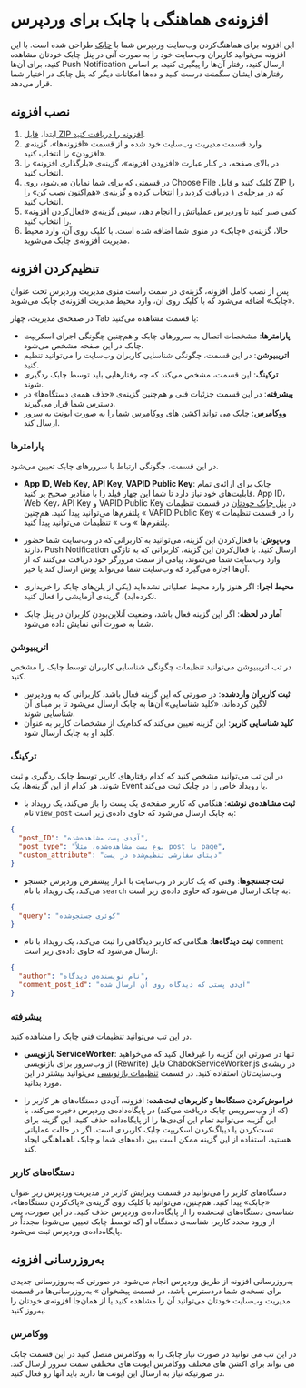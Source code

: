 # افزونه‌ی هماهنگی با چابک برای وردپرس

این افزونه برای هماهنگ‌کردن وب‌سایت وردپرس شما با [چابک](https://chabok.io/) طراحی شده است. با این افزونه می‌توانید کاربران وب‌سایت خود را به صورت آنی در پنل چابک خودتان مشاهده کنید، برای آن‌ها Push Notification ارسال کنید، رفتار آن‌ها را پیگیری کنید، بر اساس رفتارهای ایشان سگمنت درست کنید و ده‌ها امکانات دیگر که پنل چابک در اختیار شما قرار می‌دهد.

## نصب افزونه
1. ابتدا، [فایل ZIP افزونه را دریافت کنید](https://github.com/).
2. وارد قسمت مدیریت وب‌سایت خود شده و از قسمت «افزونه‌ها»، گزینه‌ی «افزودن» را انتخاب کنید.
3. در بالای صفحه، در کنار عبارت «افزودن افزونه»، گزینه‌ی «بارگذاری افزونه» را انتخاب کنید.
4. در قسمتی که برای شما نمایان می‌شود، روی Choose File کلیک کنید و فایل ZIP را که در مرحله‌ی ۱ دریافت کردید را انتخاب کرده و گزینه‌ی «هم‌اکنون نصب کن» را انتخاب کنید.
5. کمی صبر کنید تا وردپرس عملیاتش را انجام دهد، سپس گزینه‌ی «فعال‌کردن افزونه» را انتخاب کنید.
6. حالا، گزینه‌ی «چابک» در منوی شما اضافه شده است. با کلیک روی آن، وارد محیط مدیریت افزونه‌ی چابک می‌شوید.

## تنظیم‌کردن افزونه
پس از نصب کامل افزونه، گزینه‌ی در سمت راست منوی مدیریت وردپرس تحت‌ عنوان «چابک» اضافه می‌شود که با کلیک روی آن، وارد محیط مدیریت افزونه‌ی چابک می‌شوید.

در صفحه‌ی مدیریت، چهار Tab یا قسمت مشاهده می‌کنید:
* **پارامترها**: مشخصات اتصال به سرورهای چابک و هم‌چنین چگونگی اجرای اسکریپت چابک در این صفحه مشخص می‌شود.
* **اتریبیوشن**: در این قسمت، چگونگی شناسایی کاربران وب‌سایت را می‌توانید تنظیم کنید.
* **ترکینگ**: این قسمت، مشخص می‌کند که چه رفتارهایی باید توسط چابک ردگیری شوند.
* **پیشرفته**: در این قسمت جزئیات فنی و هم‌چنین گزینه‌ی «حذف همه‌ی دستگاه‌ها» در دسترس شما قرار می‌گیرند.
* **ووکامرس**: چابک می تواند اکشن های ووکامرس شما را به صورت ایونت به سرور ارسال کند.

### پارامترها
در این قسمت، چگونگی ارتباط با سرورهای چابک تعیین می‌شود.

* **App ID, Web Key, API Key, VAPID Public Key**: چابک برای ارائه‌ی تمام قابلیت‌های خود نیاز دارد تا شما این چهار فیلد را با مقادیر صحیح پر کنید. App ID، Web Key، API Key و VAPID Public Key در [پنل چابک خودتان](https://chabok.io) در قسمت تنظیمات » پلتفرم‌ها می‌توانید پیدا کنید.
هم‌چنین VAPID Public Key را در قسمت تنظیمات » پلتفرم‌ها » وب » تنظیمات می‌توانید پیدا کنید.

* **وب‌پوش**: با فعال‌کردن این گزینه، می‌توانید به کاربرانی که در وب‌سایت شما حضور دارند، Push Notification ارسال کنید. با فعال‌کردن این گزینه، کاربرانی که به تازگی وارد وب‌سایت شما می‌شوند، پیامی از سمت مرورگر خود دریافت می‌کنند که از آن‌ها اجازه می‌گیرد که وب‌سایت شما می‌تواند پوش ارسال کند یا خیر.

* **محیط اجرا**: اگر هنوز وارد محیط عملیاتی نشده‌اید (یکی از پلن‌های چابک را خریداری نکرده‌اید)، گزینه‌ی آزمایشی را فعال کنید.

* **آمار در لحظه**: اگر این گزینه فعال باشد، وضعیت آنلاین‌بودن کاربران در پنل چابک شما به صورت آنی نمایش داده می‌شود.

### اتریبیوشن
در تب اتریبیوشن می‌توانید تنظیمات چگونگی شناسایی کاربران توسط چابک را مشخص کنید.

* **ثبت کاربران واردشده**: در صورتی که این گزینه فعال باشد، کاربرانی که به وردپرس لاگین کرده‌اند، «کلید شناسایی» آن‌ها به چابک ارسال می‌شود تا بر مبنای آن شناسایی شوند.
* **کلید شناسایی کاربر**: این گزینه تعیین می‌کند که کدام‌یک از مشخصات کاربر به عنوان کلید او به چابک ارسال شود.

### ترکینگ
در این تب می‌توانید مشخص کنید که کدام رفتارهای کاربر توسط چابک ردگیری و ثبت شوند. هر کدام از این گزینه‌ها، یک Event یا رویداد خاص را در چابک ثبت می‌کند.

* **ثبت مشاهده‌ی نوشته**: هنگامی که کاربر صفحه‌ی یک پست را باز می‌کند، یک رویداد با نام `view_post` به چابک ارسال می‌شود که حاوی داده‌ی زیر است:
```json
{
  "post_ID": "آی‌دی پست مشاهده‌شده",
  "post_type": "نوع پست مشاهده‌شده، مثلاً post یا page",
  "custom_attribute": "دیتای سفارشی تنظیم‌شده در پست"
}
```

* **ثبت جستجوها**: وقتی که یک کاربر در وب‌سایت با ابزار پیشفرض وردپرس جستجو می‌کند، یک رویداد با نام `search` به چابک ارسال می‌شود که حاوی داده‌ی زیر است:
```json
{
  "query": "کوئری جستجوشده"
}
```

* **ثبت دیدگاه‌ها**: هنگامی که کاربر دیدگاهی را ثبت می‌کند، یک رویداد با نام `comment` ارسال می‌شود که حاوی داده‌ی زیر است:
```json
{
  "author": "نام نویسنده‌ی دیدگاه",
  "comment_post_id": "آی‌دی پستی که دیدگاه روی آن ارسال شده"
}
```

### پیشرفته
در این تب می‌توانید تنظیمات فنی چابک را مشاهده کنید.

* **بازنویسی ServiceWorker**: تنها در صورتی این گزینه را غیرفعال کنید که می‌خواهید از وب‌سرور برای بازنویسی (Rewrite) فایل ChabokServiceWorker.js در ریشه‌ی وب‌سایت‌تان استفاده کنید. در قسمت [تنظیمات بازنویسی](rewrite.md) می‌توانید بیشتر در این مورد بدانید.

* **فراموش‌کردن دستگاه‌ها و کاربرهای ثبت‌شده**: افزونه، آی‌دی دستگاه‌های هر کاربر را (که از وب‌سرویس چابک دریافت می‌کند) در پایگاه‌داده‌ی وردپرس ذخیره می‌کند. با این گزینه می‌توانید تمام این آی‌دی‌ها را از پایگاه‌داده حذف کنید. این گزینه برای تست‌کردن یا دیباگ‌کردن اسکریپت چابک کاربردی است. اگر در حالت عملیاتی هستید، استفاده از این گزینه ممکن است بین داده‌های شما و چابک ناهماهنگی ایجاد کند.

### دستگاه‌های کاربر
دستگاه‌های کاربر را می‌توانید در قسمت ویرایش کاربر در مدیریت وردپرس زیر عنوان «چابک» پیدا کنید. هم‌چنین، می‌توانید با کلیک روی گزینه‌ی «پاک‌کردن دستگاه‌ها»، شناسه‌ی دستگاه‌های ثبت‌شده را از پایگاه‌داده‌ی وردپرس حذف کنید. در این صورت، پس از ورود مجدد کاربر، شناسه‌ی دستگاه او (که توسط چابک تعیین می‌شود) مجدداً در پایگاه‌داده‌ی وردپرس ثبت می‌شود.

## به‌روز‌رسانی افزونه
به‌روز‌رسانی افزونه از طریق وردپرس انجام می‌شود. در صورتی که به‌روز‌رسانی جدیدی برای نسخه‌ی شما دردسترس باشد، در قسمت پیشخوان » به‌روز‌رسانی‌ها در قسمت مدیریت وب‌سایت خودتان می‌توانید آن را مشاهده کنید یا از همان‌جا افزونه‌ی خودتان را به‌روز کنید.



###  ووکامرس
در این تب می توانید در صورت نیاز چابک را به ووکامرس متصل کنید
در این قسمت چابک می تواند برای اکشن های مختلف ووکامرس ایونت های مختلفی سمت سرور ارسال کند.
در صورتیکه نیاز به ارسال این ایونت ها دارید باید آنها رو فعال کنید.
